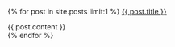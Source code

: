 {% for post in site.posts limit:1 %}
<a href="{{ post.url }}">{{ post.title }}</a>
<div>{{ post.content }}</div>
{% endfor %}
